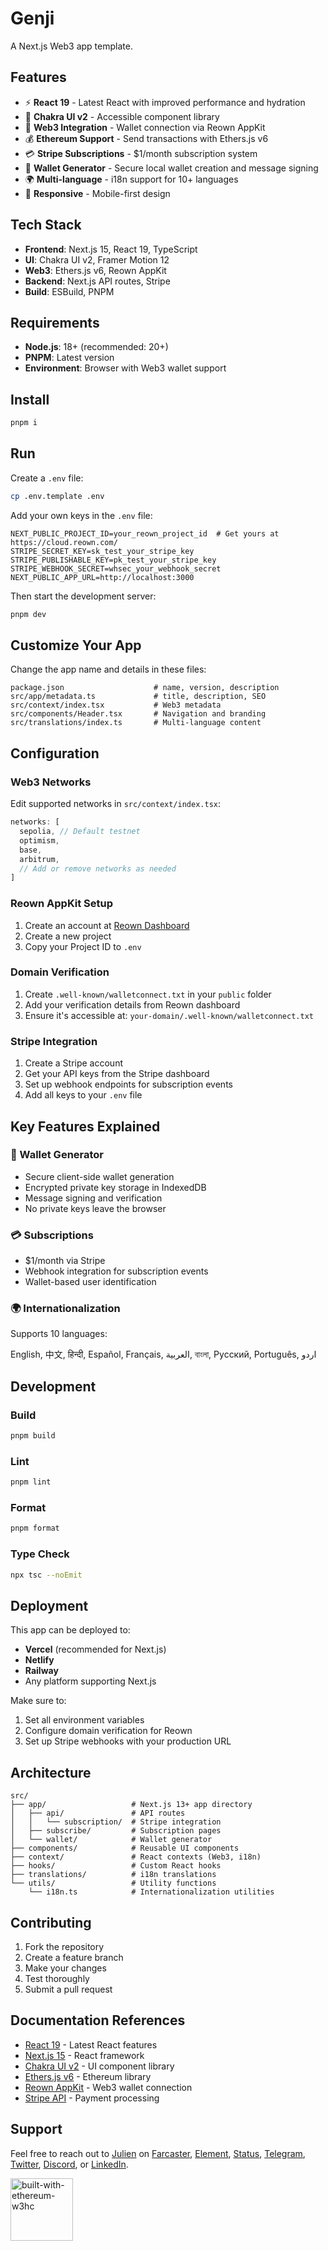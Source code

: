 # Genji

A Next.js Web3 app template.

## Features

- ⚡ **React 19** - Latest React with improved performance and hydration
- 🎨 **Chakra UI v2** - Accessible component library
- 🔗 **Web3 Integration** - Wallet connection via Reown AppKit
- 💰 **Ethereum Support** - Send transactions with Ethers.js v6
- 💳 **Stripe Subscriptions** - $1/month subscription system
- 🔐 **Wallet Generator** - Secure local wallet creation and message signing
- 🌍 **Multi-language** - i18n support for 10+ languages
- 📱 **Responsive** - Mobile-first design

## Tech Stack

- **Frontend**: Next.js 15, React 19, TypeScript
- **UI**: Chakra UI v2, Framer Motion 12
- **Web3**: Ethers.js v6, Reown AppKit
- **Backend**: Next.js API routes, Stripe
- **Build**: ESBuild, PNPM

## Requirements

- **Node.js**: 18+ (recommended: 20+)
- **PNPM**: Latest version
- **Environment**: Browser with Web3 wallet support

## Install

```bash
pnpm i
```

## Run

Create a `.env` file:

```bash
cp .env.template .env
```

Add your own keys in the `.env` file:

```env
NEXT_PUBLIC_PROJECT_ID=your_reown_project_id  # Get yours at https://cloud.reown.com/
STRIPE_SECRET_KEY=sk_test_your_stripe_key
STRIPE_PUBLISHABLE_KEY=pk_test_your_stripe_key
STRIPE_WEBHOOK_SECRET=whsec_your_webhook_secret
NEXT_PUBLIC_APP_URL=http://localhost:3000
```

Then start the development server:

```bash
pnpm dev
```

## Customize Your App

Change the app name and details in these files:

```
package.json                    # name, version, description
src/app/metadata.ts             # title, description, SEO
src/context/index.tsx           # Web3 metadata
src/components/Header.tsx       # Navigation and branding
src/translations/index.ts       # Multi-language content
```

## Configuration

### Web3 Networks

Edit supported networks in `src/context/index.tsx`:

```typescript
networks: [
  sepolia, // Default testnet
  optimism,
  base,
  arbitrum,
  // Add or remove networks as needed
]
```

### Reown AppKit Setup

1. Create an account at [Reown Dashboard](https://cloud.reown.com/)
2. Create a new project
3. Copy your Project ID to `.env`

### Domain Verification

1. Create `.well-known/walletconnect.txt` in your `public` folder
2. Add your verification details from Reown dashboard
3. Ensure it's accessible at: `your-domain/.well-known/walletconnect.txt`

### Stripe Integration

1. Create a Stripe account
2. Get your API keys from the Stripe dashboard
3. Set up webhook endpoints for subscription events
4. Add all keys to your `.env` file

## Key Features Explained

### 🔐 Wallet Generator

- Secure client-side wallet generation
- Encrypted private key storage in IndexedDB
- Message signing and verification
- No private keys leave the browser

### 💳 Subscriptions

- $1/month via Stripe
- Webhook integration for subscription events
- Wallet-based user identification

### 🌍 Internationalization

Supports 10 languages:

English, 中文, हिन्दी, Español, Français, العربية, বাংলা, Русский, Português, اردو

## Development

### Build

```bash
pnpm build
```

### Lint

```bash
pnpm lint
```

### Format

```bash
pnpm format
```

### Type Check

```bash
npx tsc --noEmit
```

## Deployment

This app can be deployed to:

- **Vercel** (recommended for Next.js)
- **Netlify**
- **Railway**
- Any platform supporting Next.js

Make sure to:

1. Set all environment variables
2. Configure domain verification for Reown
3. Set up Stripe webhooks with your production URL

## Architecture

```
src/
├── app/                   # Next.js 13+ app directory
│   ├── api/               # API routes
│   │   └── subscription/  # Stripe integration
│   ├── subscribe/         # Subscription pages
│   └── wallet/            # Wallet generator
├── components/            # Reusable UI components
├── context/               # React contexts (Web3, i18n)
├── hooks/                 # Custom React hooks
├── translations/          # i18n translations
└── utils/                 # Utility functions
    └── i18n.ts            # Internationalization utilities
```

## Contributing

1. Fork the repository
2. Create a feature branch
3. Make your changes
4. Test thoroughly
5. Submit a pull request

## Documentation References

- [React 19](https://react.dev/blog/2024/12/05/react-19) - Latest React features
- [Next.js 15](https://nextjs.org/docs) - React framework
- [Chakra UI v2](https://v2.chakra-ui.com/) - UI component library
- [Ethers.js v6](https://docs.ethers.org/v6/) - Ethereum library
- [Reown AppKit](https://reown.com/appkit) - Web3 wallet connection
- [Stripe API](https://stripe.com/docs/api) - Payment processing

## Support

Feel free to reach out to [Julien](https://github.com/julienbrg) on [Farcaster](https://warpcast.com/julien-), [Element](https://matrix.to/#/@julienbrg:matrix.org), [Status](https://status.app/u/iwSACggKBkp1bGllbgM=#zQ3shmh1sbvE6qrGotuyNQB22XU5jTrZ2HFC8bA56d5kTS2fy), [Telegram](https://t.me/julienbrg), [Twitter](https://twitter.com/julienbrg), [Discord](https://discordapp.com/users/julienbrg), or [LinkedIn](https://www.linkedin.com/in/julienberanger/).

<img src="https://bafkreid5xwxz4bed67bxb2wjmwsec4uhlcjviwy7pkzwoyu5oesjd3sp64.ipfs.w3s.link" alt="built-with-ethereum-w3hc" width="100"/>
